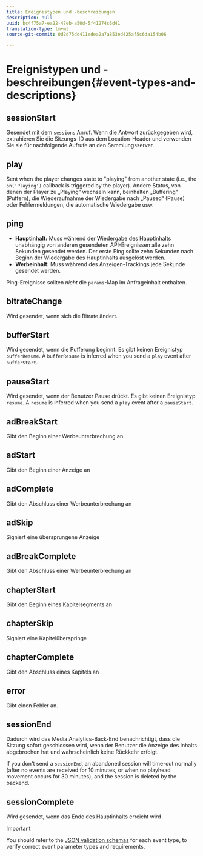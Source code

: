 ```yaml
---
title: Ereignistypen und -beschreibungen
description: null
uuid: bc4f75a7-ea22-47eb-a50d-5f41274c6d41
translation-type: tm+mt
source-git-commit: 0d2d75dd411edea2a7a853ed425af5c6da154b06

---
```



# Ereignistypen und -beschreibungen{#event-types-and-descriptions}

## sessionStart

Gesendet mit dem `sessions` Anruf. Wenn die Antwort zurückgegeben wird, extrahieren Sie die Sitzungs-ID aus dem Location-Header und verwenden Sie sie für nachfolgende Aufrufe an den Sammlungsserver.

## play

Sent when the player changes state to "playing" from another state (i.e., the `on('Playing')` callback is triggered by the player). Andere Status, von denen der Player zu „Playing“ wechseln kann, beinhalten „Buffering“ (Puffern), die Wiederaufnahme der Wiedergabe nach „Paused“ (Pause) oder Fehlermeldungen, die automatische Wiedergabe usw.

## ping

* **Hauptinhalt:** Muss während der Wiedergabe des Hauptinhalts unabhängig von anderen gesendeten API-Ereignissen alle zehn Sekunden gesendet werden. Der erste Ping sollte zehn Sekunden nach Beginn der Wiedergabe des Hauptinhalts ausgelöst werden.
* **Werbeinhalt:** Muss während des Anzeigen-Trackings jede Sekunde gesendet werden.

Ping-Ereignisse sollten *nicht* die `params`-Map im Anfrageinhalt enthalten.

## bitrateChange

Wird gesendet, wenn sich die Bitrate ändert.

## bufferStart

Wird gesendet, wenn die Pufferung beginnt. Es gibt keinen Ereignistyp `bufferResume`. A `bufferResume` is inferred when you send a `play` event after `bufferStart`.

## pauseStart

Wird gesendet, wenn der Benutzer Pause drückt. Es gibt keinen Ereignistyp `resume`. A `resume` is inferred when you send a `play` event after a `pauseStart`.

## adBreakStart

Gibt den Beginn einer Werbeunterbrechung an

## adStart

Gibt den Beginn einer Anzeige an

## adComplete

Gibt den Abschluss einer Werbeunterbrechung an

## adSkip

Signiert eine übersprungene Anzeige

## adBreakComplete

Gibt den Abschluss einer Werbeunterbrechung an

## chapterStart

Gibt den Beginn eines Kapitelsegments an

## chapterSkip

Signiert eine Kapitelüberspringe

## chapterComplete

Gibt den Abschluss eines Kapitels an

## error

Gibt einen Fehler an.

## sessionEnd

Dadurch wird das Media Analytics-Back-End benachrichtigt, dass die Sitzung sofort geschlossen wird, wenn der Benutzer die Anzeige des Inhalts abgebrochen hat und wahrscheinlich keine Rückkehr erfolgt.

If you don't send a `sessionEnd`, an abandoned session will time-out normally (after no events are received for 10 minutes, or when no playhead movement occurs for 30 minutes), and the session is deleted by the backend.

## sessionComplete

Wird gesendet, wenn das Ende des Hauptinhalts erreicht wird

>[!IMPORTANT]
>
>You should refer to the [JSON validation schemas](/help/media-collection-api/mc-api-ref/mc-api-json-validation.md) for each event type, to verify correct event parameter types and requirements.

